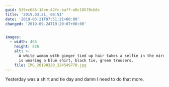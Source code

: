 ```yaml
---
guid: 539cc686-18ee-42fc-baff-e0c18570cb8c
title: '2019.03.21, 08:51'
date: '2019-03-21T07:51:21+00:00'
changed: '2019-09-24T19:20:07+00:00'


images:
  - width: 465
    height: 826
    alt: >-
      A white woman with ginger tied up hair takes a selfie in the mirror. She
      is wearing a blue shirt, black tie, green trousers.
    file: IMG_20190320_224549770.jpg
---
```


Yesterday was a shirt and tie day and damn I need to do that more.

